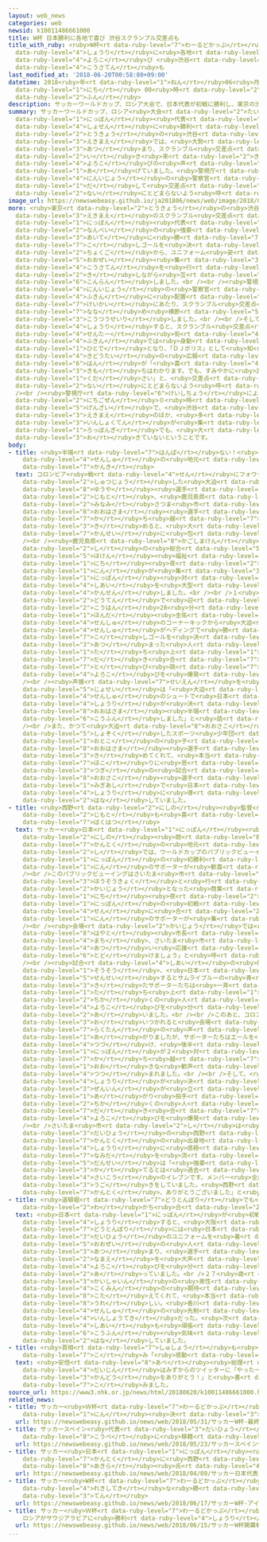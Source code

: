 ```yaml
---
layout: web_news
categories: web
newsid: k10011486661000
title: W杯 日本勝利に各地で喜び 渋谷スクランブル交差点も
title_with_ruby: <ruby>W杯<rt data-ruby-level="7">わーるどかっぷ</rt></ruby> <ruby>日本<rt data-ruby-level="1">にっぽん</rt></ruby><ruby>勝利<rt
  data-ruby-level="4">しょうり</rt></ruby>に<ruby>各地<rt data-ruby-level="4">かくち</rt></ruby>で<ruby>喜<rt
  data-ruby-level="4">よろこ</rt></ruby>び <ruby>渋谷<rt data-ruby-level="8">しぶや</rt></ruby>スクランブル<ruby>交差点<rt
  data-ruby-level="4">こうさてん</rt></ruby>も
last_modified_at: '2018-06-20T00:58:00+09:00'
datetime: 2018<ruby>年<rt data-ruby-level="1">ねん</rt></ruby>06<ruby>月<rt data-ruby-level="1">がつ</rt></ruby>20<ruby>日<rt
  data-ruby-level="1">にち</rt></ruby> 00<ruby>時<rt data-ruby-level="2">じ</rt></ruby>58<ruby>分<rt
  data-ruby-level="2">ふん</rt></ruby>
description: サッカーワールドカップ、ロシア大会で、日本代表が初戦に勝利し、東京の渋谷駅前では、大勢のサポーターが集まり、スクランブル交差点をハイタッチしながら行き来し、喜びの声を上げていました。警視庁は、100人以上の警察官を出して交差点内にとどまらないよう呼びかけていました。
summary: サッカーワールドカップ、ロシア<ruby>大会<rt data-ruby-level="2">たいかい</rt></ruby>で、<ruby>日本<rt
  data-ruby-level="1">にっぽん</rt></ruby><ruby>代表<rt data-ruby-level="3">だいひょう</rt></ruby>が<ruby>初戦<rt
  data-ruby-level="4">しょせん</rt></ruby>に<ruby>勝利<rt data-ruby-level="4">しょうり</rt></ruby>し、<ruby>東京<rt
  data-ruby-level="2">とうきょう</rt></ruby>の<ruby>渋谷<rt data-ruby-level="8">しぶや</rt></ruby><ruby>駅前<rt
  data-ruby-level="3">えきまえ</rt></ruby>では、<ruby>大勢<rt data-ruby-level="5">おおぜい</rt></ruby>のサポーターが<ruby>集<rt
  data-ruby-level="3">あつ</rt></ruby>まり、スクランブル<ruby>交差点<rt data-ruby-level="4">こうさてん</rt></ruby>をハイタッチしながら<ruby>行<rt
  data-ruby-level="2">い</rt></ruby>き<ruby>来<rt data-ruby-level="2">き</rt></ruby>し、<ruby>喜<rt
  data-ruby-level="4">よろこ</rt></ruby>びの<ruby>声<rt data-ruby-level="2">こえ</rt></ruby>を<ruby>上<rt
  data-ruby-level="1">あ</rt></ruby>げていました。<ruby>警視庁<rt data-ruby-level="6">けいしちょう</rt></ruby>は、100<ruby>人以上<rt
  data-ruby-level="4">にんいじょう</rt></ruby>の<ruby>警察官<rt data-ruby-level="6">けいさつかん</rt></ruby>を<ruby>出<rt
  data-ruby-level="1">だ</rt></ruby>して<ruby>交差点<rt data-ruby-level="4">こうさてん</rt></ruby><ruby>内<rt
  data-ruby-level="2">ない</rt></ruby>にとどまらないよう<ruby>呼<rt data-ruby-level="6">よ</rt></ruby>びかけていました。
image_url: https://newswebeasy.github.io/ja201806/news/web/image/2018/06/20/K10011486661_1806200111_1806200113_01_02.jpg
more: <ruby>東京<rt data-ruby-level="2">とうきょう</rt></ruby>の<ruby>渋谷<rt data-ruby-level="8">しぶや</rt></ruby><ruby>駅前<rt
  data-ruby-level="3">えきまえ</rt></ruby>のスクランブル<ruby>交差点<rt data-ruby-level="4">こうさてん</rt></ruby>では、<ruby>日本<rt
  data-ruby-level="1">にっぽん</rt></ruby><ruby>代表<rt data-ruby-level="3">だいひょう</rt></ruby>が、<ruby>南米<rt
  data-ruby-level="2">なんべい</rt></ruby>の<ruby>強豪<rt data-ruby-level="7">きょうごう</rt></ruby>コロンビアを<ruby>相手<rt
  data-ruby-level="3">あいて</rt></ruby>に<ruby>勝<rt data-ruby-level="7">か</rt></ruby>ち<ruby>越<rt
  data-ruby-level="7">こ</rt></ruby>しゴールを<ruby>決<rt data-ruby-level="3">き</rt></ruby>めた<ruby>直後<rt
  data-ruby-level="2">ちょくご</rt></ruby>から、ユニフォーム<ruby>姿<rt data-ruby-level="6">すがた</rt></ruby>のサポーターが<ruby>大勢<rt
  data-ruby-level="5">おおぜい</rt></ruby><ruby>集<rt data-ruby-level="3">あつ</rt></ruby>まり、<ruby>交差点<rt
  data-ruby-level="4">こうさてん</rt></ruby>を<ruby>行<rt data-ruby-level="2">い</rt></ruby>き<ruby>来<rt
  data-ruby-level="2">き</rt></ruby>しながら<ruby>互<rt data-ruby-level="7">たが</rt></ruby>いにハイタッチするなどして<ruby>混乱<rt
  data-ruby-level="6">こんらん</rt></ruby>しました。<br /><br /><ruby>警視庁<rt data-ruby-level="6">けいしちょう</rt></ruby>は、100<ruby>人以上<rt
  data-ruby-level="4">にんいじょう</rt></ruby>の<ruby>警察官<rt data-ruby-level="6">けいさつかん</rt></ruby>を<ruby>付近<rt
  data-ruby-level="4">ふきん</rt></ruby>に<ruby>配置<rt data-ruby-level="4">はいち</rt></ruby>して<ruby>警戒<rt
  data-ruby-level="7">けいかい</rt></ruby>にあたり、スクランブル<ruby>交差点<rt data-ruby-level="4">こうさてん</rt></ruby>の<ruby>斜<rt
  data-ruby-level="7">なな</rt></ruby>め<ruby>横断<rt data-ruby-level="5">おうだん</rt></ruby>ができないように<ruby>交通整理<rt
  data-ruby-level="3">こうつうせいり</rt></ruby>しました。<br /><br />そして、<ruby>日本<rt data-ruby-level="1">にっぽん</rt></ruby>が<ruby>勝利<rt
  data-ruby-level="4">しょうり</rt></ruby>すると、スクランブル<ruby>交差点<rt data-ruby-level="4">こうさてん</rt></ruby>や、<ruby>センター<rt
  data-ruby-level="4">せんたー</rt></ruby><ruby>街<rt data-ruby-level="4">がい</rt></ruby><ruby>付近<rt
  data-ruby-level="4">ふきん</rt></ruby>では<ruby>身動<rt data-ruby-level="3">みうご</rt></ruby>きできないほどの<ruby>人出<rt
  data-ruby-level="1">ひとで</rt></ruby>となり、「ＤＪポリス」として<ruby>知<rt data-ruby-level="2">し</rt></ruby>られる<ruby>機動隊<rt
  data-ruby-level="4">きどうたい</rt></ruby>の<ruby>広報<rt data-ruby-level="5">こうほう</rt></ruby><ruby>班<rt
  data-ruby-level="6">はん</rt></ruby>が「<ruby>喜<rt data-ruby-level="4">よろこ</rt></ruby>ぶ<ruby>気持<rt
  data-ruby-level="3">きも</rt></ruby>ちはわかります。でも、すみやかに<ruby>渡<rt data-ruby-level="7">わた</rt></ruby>って<ruby>下<rt
  data-ruby-level="1">くだ</rt></ruby>さい」と、<ruby>交差点<rt data-ruby-level="4">こうさてん</rt></ruby><ruby>内<rt
  data-ruby-level="2">ない</rt></ruby>にとどまらないよう<ruby>呼<rt data-ruby-level="6">よ</rt></ruby>びかけていました。<br
  /><br /><ruby>警視庁<rt data-ruby-level="6">けいしちょう</rt></ruby>によりますと、20<ruby>日午前<rt
  data-ruby-level="2">にちごぜん</rt></ruby>０<ruby>時<rt data-ruby-level="2">じ</rt></ruby><ruby>現在<rt
  data-ruby-level="5">げんざい</rt></ruby>で、<ruby>渋谷<rt data-ruby-level="8">しぶや</rt></ruby><ruby>駅前<rt
  data-ruby-level="3">えきまえ</rt></ruby>のほか、<ruby>多<rt data-ruby-level="2">おお</rt></ruby>くの<ruby>飲食店<rt
  data-ruby-level="3">いんしょくてん</rt></ruby>が<ruby>集<rt data-ruby-level="3">あつ</rt></ruby>まる<ruby>六本木<rt
  data-ruby-level="1">ろっぽんぎ</rt></ruby>でも、<ruby>大<rt data-ruby-level="1">おお</rt></ruby>きなトラブルは<ruby>起<rt
  data-ruby-level="3">お</rt></ruby>きていないということです。
body:
- title: <ruby>半端<rt data-ruby-level="7">はんぱ</rt></ruby>ない！<ruby>大迫<rt data-ruby-level="8">おおはさま</rt></ruby><ruby>選手<rt
    data-ruby-level="4">せんしゅ</rt></ruby>の<ruby>地元<rt data-ruby-level="2">じもと</rt></ruby>も<ruby>歓喜<rt
    data-ruby-level="7">かんき</rt></ruby>
  text: コロンビア<ruby>戦<rt data-ruby-level="4">せん</rt></ruby>にフォワードとして<ruby>先発<rt data-ruby-level="3">せんぱつ</rt></ruby><ruby>出場<rt
    data-ruby-level="2">しゅつじょう</rt></ruby>した<ruby>大迫<rt data-ruby-level="8">おおさこ</rt></ruby><ruby>勇也<rt
    data-ruby-level="8">ゆうや</rt></ruby><ruby>選手<rt data-ruby-level="4">せんしゅ</rt></ruby>の<ruby>地元<rt
    data-ruby-level="2">じもと</rt></ruby>、<ruby>鹿児島県<rt data-ruby-level="8">かごしまけん</rt></ruby><ruby>南<rt
    data-ruby-level="2">みなみ</rt></ruby>さつま<ruby>市<rt data-ruby-level="2">し</rt></ruby>のパブリックビューイングでは、<ruby>大迫<rt
    data-ruby-level="8">おおはさま</rt></ruby><ruby>選手<rt data-ruby-level="4">せんしゅ</rt></ruby>が<ruby>勝<rt
    data-ruby-level="7">か</rt></ruby>ち<ruby>越<rt data-ruby-level="7">こ</rt></ruby>しゴールを<ruby>決<rt
    data-ruby-level="3">き</rt></ruby>めると、<ruby>大<rt data-ruby-level="1">おお</rt></ruby>きな<ruby>歓声<rt
    data-ruby-level="7">かんせい</rt></ruby>に<ruby>包<rt data-ruby-level="4">つつ</rt></ruby>まれました。<br
    /><br /><ruby>鹿児島県<rt data-ruby-level="8">かごしまけん</rt></ruby><ruby>南<rt data-ruby-level="2">みなみ</rt></ruby>さつま<ruby>市<rt
    data-ruby-level="2">し</rt></ruby>の<ruby>総合<rt data-ruby-level="5">そうごう</rt></ruby><ruby>保健<rt
    data-ruby-level="5">ほけん</rt></ruby><ruby>福祉<rt data-ruby-level="7">ふくし</rt></ruby>センター「ふれあいかせだ」には19<ruby>日<rt
    data-ruby-level="1">にち</rt></ruby><ruby>夜<rt data-ruby-level="2">よる</rt></ruby>、およそ320<ruby>人<rt
    data-ruby-level="1">にん</rt></ruby>が<ruby>集<rt data-ruby-level="3">あつ</rt></ruby>まり、<ruby>日本<rt
    data-ruby-level="1">にっぽん</rt></ruby><ruby>対<rt data-ruby-level="3">たい</rt></ruby>コロンビアの<ruby>試合<rt
    data-ruby-level="4">しあい</rt></ruby>を<ruby>大型<rt data-ruby-level="4">おおがた</rt></ruby>スクリーンで<ruby>観戦<rt
    data-ruby-level="4">かんせん</rt></ruby>しました。<br /><br />１<ruby>対<rt data-ruby-level="3">たい</rt></ruby>１の<ruby>同点<rt
    data-ruby-level="2">どうてん</rt></ruby>で<ruby>迎<rt data-ruby-level="7">むか</rt></ruby>えた<ruby>後半<rt
    data-ruby-level="2">こうはん</rt></ruby>28<ruby>分<rt data-ruby-level="2">ふん</rt></ruby>、<ruby>本田<rt
    data-ruby-level="1">ほんだ</rt></ruby><ruby>圭佑<rt data-ruby-level="8">けいすけ</rt></ruby><ruby>選手<rt
    data-ruby-level="4">せんしゅ</rt></ruby>のコーナーキックから<ruby>大迫<rt data-ruby-level="8">おおはさま</rt></ruby><ruby>選手<rt
    data-ruby-level="4">せんしゅ</rt></ruby>がヘディングで<ruby>勝<rt data-ruby-level="7">か</rt></ruby>ち<ruby>越<rt
    data-ruby-level="7">こ</rt></ruby>しゴールを<ruby>決<rt data-ruby-level="3">き</rt></ruby>めると、<ruby>集<rt
    data-ruby-level="3">あつ</rt></ruby>まった<ruby>人<rt data-ruby-level="1">ひと</rt></ruby>たちは<ruby>立<rt
    data-ruby-level="1">た</rt></ruby>ち<ruby>上<rt data-ruby-level="1">あ</rt></ruby>がって<ruby>抱<rt
    data-ruby-level="7">だ</rt></ruby>き<ruby>合<rt data-ruby-level="7">あ</rt></ruby>ったり、<ruby>飛<rt
    data-ruby-level="7">と</rt></ruby>び<ruby>跳<rt data-ruby-level="7">は</rt></ruby>ねたりして<ruby>喜<rt
    data-ruby-level="4">よろこ</rt></ruby>びを<ruby>爆発<rt data-ruby-level="7">ばくはつ</rt></ruby>させていました。<br
    /><br /><ruby>声援<rt data-ruby-level="7">せいえん</rt></ruby>を<ruby>送<rt data-ruby-level="3">おく</rt></ruby>った<ruby>女性<rt
    data-ruby-level="5">じょせい</rt></ruby>は「<ruby>大迫<rt data-ruby-level="8">おおはさま</rt></ruby><ruby>選手<rt
    data-ruby-level="4">せんしゅ</rt></ruby>のシュートで<ruby>日本<rt data-ruby-level="1">にっぽん</rt></ruby>の<ruby>勝利<rt
    data-ruby-level="4">しょうり</rt></ruby>が<ruby>決<rt data-ruby-level="3">き</rt></ruby>まり、まさに『<ruby>大迫<rt
    data-ruby-level="8">おおはさま</rt></ruby><ruby>半端<rt data-ruby-level="7">はんぱ</rt></ruby>ない』です。とても<ruby>興奮<rt
    data-ruby-level="6">こうふん</rt></ruby>しました」と<ruby>話<rt data-ruby-level="2">はな</rt></ruby>していました。<br
    /><br />また、かつて<ruby>大迫<rt data-ruby-level="8">おおさこ</rt></ruby><ruby>選手<rt data-ruby-level="4">せんしゅ</rt></ruby>が<ruby>所属<rt
    data-ruby-level="5">しょぞく</rt></ruby>したスポーツ<ruby>少年団<rt data-ruby-level="5">しょうねんだん</rt></ruby>の<ruby>男<rt
    data-ruby-level="1">おとこ</rt></ruby>の<ruby>子<rt data-ruby-level="1">こ</rt></ruby>は「<ruby>大迫<rt
    data-ruby-level="8">おおはさま</rt></ruby><ruby>選手<rt data-ruby-level="4">せんしゅ</rt></ruby>がヘディングを<ruby>決<rt
    data-ruby-level="3">き</rt></ruby>めてくれて、<ruby>本当<rt data-ruby-level="2">ほんとう</rt></ruby>にうれしく、<ruby>誇<rt
    data-ruby-level="7">ほこ</rt></ruby>りに<ruby>思<rt data-ruby-level="2">おも</rt></ruby>いました。<ruby>次<rt
    data-ruby-level="3">つぎ</rt></ruby>の<ruby>試合<rt data-ruby-level="4">しあい</rt></ruby>も<ruby>大迫<rt
    data-ruby-level="8">おおさこ</rt></ruby><ruby>選手<rt data-ruby-level="4">せんしゅ</rt></ruby>の<ruby>右足<rt
    data-ruby-level="1">みぎあし</rt></ruby>で<ruby>日本<rt data-ruby-level="1">にっぽん</rt></ruby>を<ruby>勝利<rt
    data-ruby-level="4">しょうり</rt></ruby>に<ruby>導<rt data-ruby-level="5">みちび</rt></ruby>いてほしいです」と<ruby>話<rt
    data-ruby-level="2">はな</rt></ruby>していました。
- title: <ruby>西野<rt data-ruby-level="2">にしの</rt></ruby><ruby>監督<rt data-ruby-level="7">かんとく</rt></ruby>の<ruby>地元<rt
    data-ruby-level="2">じもと</rt></ruby>も<ruby>喜<rt data-ruby-level="4">よろこ</rt></ruby>び<ruby>爆発<rt
    data-ruby-level="7">ばくはつ</rt></ruby>
  text: サッカー<ruby>日本<rt data-ruby-level="1">にっぽん</rt></ruby><ruby>代表<rt data-ruby-level="3">だいひょう</rt></ruby>の<ruby>西野<rt
    data-ruby-level="2">にしの</rt></ruby><ruby>朗<rt data-ruby-level="8">あきら</rt></ruby><ruby>監督<rt
    data-ruby-level="7">かんとく</rt></ruby>の<ruby>地元<rt data-ruby-level="2">じもと</rt></ruby>、さいたま<ruby>市<rt
    data-ruby-level="2">し</rt></ruby>では、ワールドカップのパブリックビューイングが<ruby>行<rt data-ruby-level="2">おこな</rt></ruby>われ、<ruby>日本<rt
    data-ruby-level="1">にっぽん</rt></ruby>の<ruby>初勝利<rt data-ruby-level="4">はつしょうり</rt></ruby>に400<ruby>人<rt
    data-ruby-level="1">にん</rt></ruby>のサポーターが<ruby>歓喜<rt data-ruby-level="7">かんき</rt></ruby>にわきました。<br
    /><br />このパブリックビューイングはさいたま<ruby>市<rt data-ruby-level="2">し</rt></ruby>がＮＨＫさいたま<ruby>放送局<rt
    data-ruby-level="3">ほうそうきょく</rt></ruby>と<ruby>行<rt data-ruby-level="2">おこな</rt></ruby>い、<ruby>会場<rt
    data-ruby-level="2">かいじょう</rt></ruby>となった<ruby>商業<rt data-ruby-level="3">しょうぎょう</rt></ruby>ビルのホールには19<ruby>日<rt
    data-ruby-level="1">にち</rt></ruby><ruby>夜<rt data-ruby-level="2">よる</rt></ruby>、<ruby>日本<rt
    data-ruby-level="1">にっぽん</rt></ruby>の<ruby>初戦<rt data-ruby-level="4">しょせん</rt></ruby>、コロンビア<ruby>戦<rt
    data-ruby-level="4">せん</rt></ruby>に<ruby>合<rt data-ruby-level="2">あ</rt></ruby>わせておよそ400<ruby>人<rt
    data-ruby-level="1">にん</rt></ruby>のサポーターが<ruby>集<rt data-ruby-level="3">あつ</rt></ruby>まりました。<br
    /><br /><ruby>会場<rt data-ruby-level="2">かいじょう</rt></ruby>では<ruby>清水<rt data-ruby-level="8">しみず</rt></ruby><ruby>勇人<rt
    data-ruby-level="8">はやと</rt></ruby><ruby>市長<rt data-ruby-level="2">しちょう</rt></ruby>が「サッカーの<ruby>街<rt
    data-ruby-level="4">まち</rt></ruby>、さいたま<ruby>市<rt data-ruby-level="2">し</rt></ruby>からロシアに<ruby>熱<rt
    data-ruby-level="4">あつ</rt></ruby>い<ruby>応援<rt data-ruby-level="7">おうえん</rt></ruby>を<ruby>届<rt
    data-ruby-level="6">とど</rt></ruby>けましょう」と<ruby>呼<rt data-ruby-level="6">よ</rt></ruby>びかけました。<br
    /><br /><ruby>試合<rt data-ruby-level="4">しあい</rt></ruby>の<ruby>開始<rt data-ruby-level="3">かいし</rt></ruby><ruby>早々<rt
    data-ruby-level="1">そうそう</rt></ruby>、<ruby>日本<rt data-ruby-level="1">にっぽん</rt></ruby>が<ruby>先制<rt
    data-ruby-level="5">せんせい</rt></ruby>するとサムライブルーの<ruby>青<rt data-ruby-level="1">あお</rt></ruby>いユニフォームを<ruby>着<rt
    data-ruby-level="3">き</rt></ruby>たサポーターたちは<ruby>一斉<rt data-ruby-level="7">いっせい</rt></ruby>に<ruby>立<rt
    data-ruby-level="1">た</rt></ruby>ち<ruby>上<rt data-ruby-level="1">あ</rt></ruby>がり、<ruby>近<rt
    data-ruby-level="2">ちか</rt></ruby>くの<ruby>人<rt data-ruby-level="1">ひと</rt></ruby>とハイタッチをして<ruby>喜<rt
    data-ruby-level="4">よろこ</rt></ruby>びを<ruby>分<rt data-ruby-level="2">わ</rt></ruby>かち<ruby>合<rt
    data-ruby-level="2">あ</rt></ruby>いました。<br /><br />このあと、コロンビアに<ruby>同点<rt data-ruby-level="2">どうてん</rt></ruby>に<ruby>追<rt
    data-ruby-level="3">お</rt></ruby>いつかれると<ruby>会場<rt data-ruby-level="2">かいじょう</rt></ruby>からは<ruby>落胆<rt
    data-ruby-level="7">らくたん</rt></ruby>の<ruby>声<rt data-ruby-level="2">こえ</rt></ruby>が<ruby>上<rt
    data-ruby-level="1">あ</rt></ruby>がりましたが、サポーターたちはエールを<ruby>送<rt data-ruby-level="4">おく</rt></ruby>り<ruby>続<rt
    data-ruby-level="4">つづ</rt></ruby>け、<ruby>後半<rt data-ruby-level="2">こうはん</rt></ruby>、<ruby>日本<rt
    data-ruby-level="1">にっぽん</rt></ruby>が２<ruby>対<rt data-ruby-level="3">たい</rt></ruby>１で<ruby>勝<rt
    data-ruby-level="7">か</rt></ruby>ち<ruby>越<rt data-ruby-level="7">こ</rt></ruby>すと「ニッポン、ニッポン」と<ruby>大<rt
    data-ruby-level="1">おお</rt></ruby>きな<ruby>歓声<rt data-ruby-level="7">かんせい</rt></ruby>に<ruby>包<rt
    data-ruby-level="4">つつ</rt></ruby>まれました。<br /><br />そして、<ruby>日本<rt data-ruby-level="1">にっぽん</rt></ruby>の<ruby>勝利<rt
    data-ruby-level="4">しょうり</rt></ruby>が<ruby>決<rt data-ruby-level="3">き</rt></ruby>まると<ruby>全員<rt
    data-ruby-level="3">ぜんいん</rt></ruby>が<ruby>立<rt data-ruby-level="1">た</rt></ruby>ち<ruby>上<rt
    data-ruby-level="1">あ</rt></ruby>がり<ruby>拍手<rt data-ruby-level="7">はくしゅ</rt></ruby>をしたり<ruby>近<rt
    data-ruby-level="2">ちか</rt></ruby>くの<ruby>人<rt data-ruby-level="1">ひと</rt></ruby>と<ruby>抱<rt
    data-ruby-level="7">だ</rt></ruby>き<ruby>合<rt data-ruby-level="7">あ</rt></ruby>ったりして<ruby>喜<rt
    data-ruby-level="4">よろこ</rt></ruby>びを<ruby>爆発<rt data-ruby-level="7">ばくはつ</rt></ruby>させていました。<br
    /><br />さいたま<ruby>市<rt data-ruby-level="2">し</rt></ruby>は<ruby>日本<rt data-ruby-level="1">にっぽん</rt></ruby><ruby>代表<rt
    data-ruby-level="3">だいひょう</rt></ruby>の<ruby>西野<rt data-ruby-level="2">にしの</rt></ruby><ruby>監督<rt
    data-ruby-level="7">かんとく</rt></ruby>の<ruby>出身地<rt data-ruby-level="3">しゅっしんち</rt></ruby>で、<ruby>勝利<rt
    data-ruby-level="4">しょうり</rt></ruby>に<ruby>感極<rt data-ruby-level="7">かんきわ</rt></ruby>まって<ruby>涙<rt
    data-ruby-level="7">なみだ</rt></ruby>を<ruby>流<rt data-ruby-level="3">なが</rt></ruby>していた<ruby>男性<rt
    data-ruby-level="5">だんせい</rt></ruby>は「<ruby>強豪<rt data-ruby-level="7">きょうごう</rt></ruby>コロンビアに<ruby>勝<rt
    data-ruby-level="3">か</rt></ruby>てるとは<ruby>過去<rt data-ruby-level="5">かこ</rt></ruby><ruby>最高<rt
    data-ruby-level="4">さいこう</rt></ruby>のイレブンです。メンバー<ruby>全員<rt data-ruby-level="3">ぜんいん</rt></ruby>がいい<ruby>動<rt
    data-ruby-level="3">うご</rt></ruby>きをしていました。<ruby>西野<rt data-ruby-level="2">にしの</rt></ruby><ruby>監督<rt
    data-ruby-level="7">かんとく</rt></ruby>、ありがとうございました」と<ruby>話<rt data-ruby-level="2">はな</rt></ruby>していました。
- title: <ruby>道頓堀<rt data-ruby-level="7">どうとんぼり</rt></ruby>でも<ruby>喜<rt data-ruby-level="4">よろこ</rt></ruby>びを<ruby>分<rt
    data-ruby-level="2">わ</rt></ruby>かち<ruby>合<rt data-ruby-level="2">あ</rt></ruby>う
  text: <ruby>日本<rt data-ruby-level="1">にっぽん</rt></ruby>が<ruby>初戦<rt data-ruby-level="4">しょせん</rt></ruby>に<ruby>勝利<rt
    data-ruby-level="4">しょうり</rt></ruby>すると、<ruby>大阪<rt data-ruby-level="8">おおさか</rt></ruby>・ミナミの<ruby>道頓堀<rt
    data-ruby-level="7">どうとんぼり</rt></ruby>には<ruby>日本<rt data-ruby-level="1">にっぽん</rt></ruby><ruby>代表<rt
    data-ruby-level="3">だいひょう</rt></ruby>のユニフォームを<ruby>着<rt data-ruby-level="3">き</rt></ruby>たサポーターなど<ruby>大勢<rt
    data-ruby-level="5">おおぜい</rt></ruby>の<ruby>人<rt data-ruby-level="1">ひと</rt></ruby>が<ruby>集<rt
    data-ruby-level="3">あつ</rt></ruby>まり、<ruby>選手<rt data-ruby-level="4">せんしゅ</rt></ruby>の<ruby>名前<rt
    data-ruby-level="2">なまえ</rt></ruby>を<ruby>大声<rt data-ruby-level="2">おおごえ</rt></ruby>でコールして<ruby>喜<rt
    data-ruby-level="4">よろこ</rt></ruby>びを<ruby>分<rt data-ruby-level="2">わ</rt></ruby>かち<ruby>合<rt
    data-ruby-level="2">あ</rt></ruby>っていました。<br />２７<ruby>歳<rt data-ruby-level="7">さい</rt></ruby>の<ruby>会社員<rt
    data-ruby-level="3">かいしゃいん</rt></ruby>の<ruby>男性<rt data-ruby-level="5">だんせい</rt></ruby>は「<ruby>国民<rt
    data-ruby-level="4">こくみん</rt></ruby>の<ruby>期待<rt data-ruby-level="3">きたい</rt></ruby>に<ruby>応<rt
    data-ruby-level="8">こた</rt></ruby>えてくれて、<ruby>本当<rt data-ruby-level="2">ほんとう</rt></ruby>に<ruby>嬉<rt
    data-ruby-level="8">うれ</rt></ruby>しい。<ruby>香川<rt data-ruby-level="7">かがわ</rt></ruby><ruby>選手<rt
    data-ruby-level="4">せんしゅ</rt></ruby>の<ruby>先制<rt data-ruby-level="5">せんせい</rt></ruby>ゴールが<ruby>印象的<rt
    data-ruby-level="4">いんしょうてき</rt></ruby>だった。<ruby>次<rt data-ruby-level="3">つぎ</rt></ruby>の<ruby>試合<rt
    data-ruby-level="4">しあい</rt></ruby>も<ruby>頑張<rt data-ruby-level="7">がんば</rt></ruby>ってほしい」と<ruby>興奮<rt
    data-ruby-level="6">こうふん</rt></ruby><ruby>気味<rt data-ruby-level="3">ぎみ</rt></ruby>に<ruby>話<rt
    data-ruby-level="2">はな</rt></ruby>していました。
- title: <ruby>首相<rt data-ruby-level="7">しゅしょう</rt></ruby>も<ruby>書<rt data-ruby-level="7">か</rt></ruby>き<ruby>込<rt
    data-ruby-level="7">こ</rt></ruby>み「<ruby>感動<rt data-ruby-level="3">かんどう</rt></ruby>ありがとう」
  text: <ruby>安倍<rt data-ruby-level="8">あべ</rt></ruby><ruby>総理<rt data-ruby-level="5">そうり</rt></ruby><ruby>大臣<rt
    data-ruby-level="4">だいじん</rt></ruby>はみずからのツイッターに「やったー！チームプレーの<ruby>大勝利<rt data-ruby-level="4">だいしょうり</rt></ruby>。<ruby>感動<rt
    data-ruby-level="3">かんどう</rt></ruby>をありがとう！」と<ruby>書<rt data-ruby-level="7">か</rt></ruby>き<ruby>込<rt
    data-ruby-level="7">こ</rt></ruby>みました。
source_url: https://www3.nhk.or.jp/news/html/20180620/k10011486661000.html
related_news:
- title: サッカー<ruby>Ｗ杯<rt data-ruby-level="7">わーるどかっぷ</rt></ruby> <ruby>最終<rt data-ruby-level="4">さいしゅう</rt></ruby>メンバー23<ruby>人<rt
    data-ruby-level="1">にん</rt></ruby><ruby>決<rt data-ruby-level="3">き</rt></ruby>まる
  url: https://newswebeasy.github.io/news/web/2018/05/31/サッカーW杯-最終メンバー23人決まる
- title: サッカースペイン<ruby>代表<rt data-ruby-level="3">だいひょう</rt></ruby> イニエスタ Ｊ１<ruby>神戸<rt
    data-ruby-level="8">こうべ</rt></ruby>に<ruby>移籍<rt data-ruby-level="7">いせき</rt></ruby>へ
  url: https://newswebeasy.github.io/news/web/2018/05/23/サッカースペイン代表-イニエスタ-J1神戸に移籍へ
- title: サッカー<ruby>日本<rt data-ruby-level="1">にっぽん</rt></ruby><ruby>代表<rt data-ruby-level="3">だいひょう</rt></ruby><ruby>監督<rt
    data-ruby-level="7">かんとく</rt></ruby>に<ruby>西野<rt data-ruby-level="2">にしの</rt></ruby><ruby>朗<rt
    data-ruby-level="8">あきら</rt></ruby><ruby>氏<rt data-ruby-level="4">し</rt></ruby>
  url: https://newswebeasy.github.io/news/web/2018/04/09/サッカー日本代表監督に西野朗氏
- title: サッカー<ruby>W杯<rt data-ruby-level="7">わーるどかっぷ</rt></ruby> アイスランドが<ruby>歴史的<rt
    data-ruby-level="4">れきしてき</rt></ruby>な<ruby>勝<rt data-ruby-level="3">か</rt></ruby>ち<ruby>点<rt
    data-ruby-level="3">てん</rt></ruby>
  url: https://newswebeasy.github.io/news/web/2018/06/17/サッカーW杯-アイスランドが歴史的な勝ち点
- title: サッカー<ruby>Ｗ杯<rt data-ruby-level="7">わーるどかっぷ</rt></ruby><ruby>開幕戦<rt data-ruby-level="6">かいまくせん</rt></ruby>
    ロシアがサウジアラビアに<ruby>勝利<rt data-ruby-level="4">しょうり</rt></ruby>
  url: https://newswebeasy.github.io/news/web/2018/06/15/サッカーW杯開幕戦-ロシアがサウジアラビアに勝利
...
```

